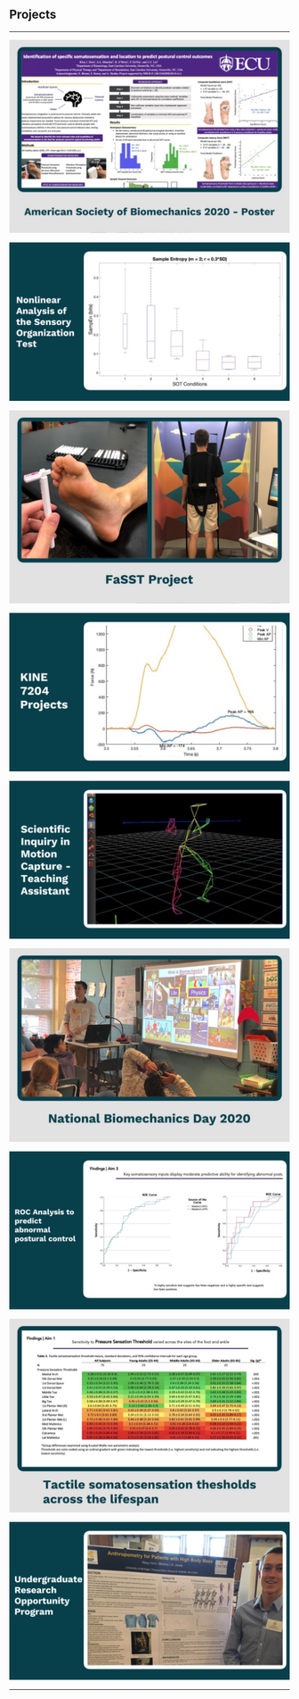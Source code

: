## Projects

---
[//]: # (### Projects)
[//]: # ([ASB 2020 Poster]&#40;/3D_Anthropometry.md&#41;)
[//]: # (<img src="images/Tiles/tile_ASB2020.JPG"/>)
[//]: # (---)
[<img src="images/Tiles/tile_ASB2020.JPG"/>](/ASB_2020.md)

[<img src="images/Tiles/tile_entropy.JPG"/>](/404.md)

[<img src="images/Tiles/tile_FaSST.JPG"/>](/FaSST_project.md)

[<img src="images/Tiles/tile_kine_7204.JPG"/>](/404.md)

[<img src="images/Tiles/tile_MoCap_TA.PNG"/>](/teaching_motion_capture.md)

[<img src="images/Tiles/tile_NBD2020.JPG"/>](/NBD_2020.md)

[<img src="images/Tiles/tile_ROC.JPG"/>](/404.md)

[<img src="images/Tiles/tile_thresholds.JPG"/>](/404.md)

[<img src="images/Tiles/tile_UROP.PNG"/>](/3D_anthropometry.md)


[//]: # (### More Projects)

[//]: # ()
[//]: # (- [Project 1 Title]&#40;http://example.com/&#41;)

[//]: # (- [Project 2 Title]&#40;http://example.com/&#41;)

[//]: # (- [Project 3 Title]&#40;http://example.com/&#41;)

[//]: # (- [Project 4 Title]&#40;http://example.com/&#41;)

[//]: # (- [Project 5 Title]&#40;http://example.com/&#41;)

---



[//]: # (---)

[//]: # (<p style="font-size:11px">Page template forked from <a href="https://github.com/evanca/quick-portfolio">evanca</a></p>)

[//]: # (<!-- Remove above link if you don't want to attibute -->)
